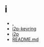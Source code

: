 i
========================

- [.](.)
- [i2p-keyring](i2p-keyring)
- [i2p](i2p)
- [README.md](README.md)
